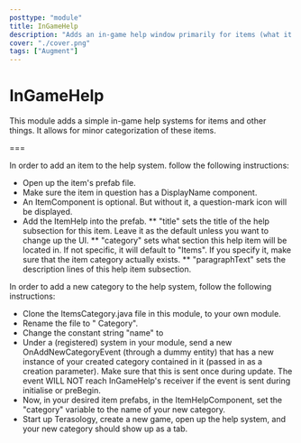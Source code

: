 ```yaml
---
posttype: "module" 
title: InGameHelp
description: "Adds an in-game help window primarily for items (what it does, what it is, etc.)"
cover: "./cover.png"
tags: ["Augment"]
---
```

InGameHelp
============

This module adds a simple in-game help systems for items and other things. It allows for minor categorization of these
items.

===

In order to add an item to the help system. follow the following instructions:

* Open up the item's prefab file.
* Make sure the item in question has a DisplayName component.
* An ItemComponent is optional. But without it, a question-mark icon will be displayed.
* Add the ItemHelp into the prefab.
** "title" sets the title of the help subsection for this item. Leave it as the default unless you want to change up the UI.
** "category" sets what section this help item will be located in. If not specific, it will default to "Items". If you
   specify it, make sure that the item category actually exists.
** "paragraphText" sets the description lines of this help item subsection.

In order to add a new category to the help system, follow the following instructions:

* Clone the ItemsCategory.java file in this module, to your own module.
* Rename the file to "<NAME OF YOUR CATEGORY> Category".
* Change the constant string "name" to <NAME OF YOUR CATEGORY>
* Under a (registered) system in your module, send a new OnAddNewCategoryEvent (through a dummy entity) that has a new
  instance of your created category contained in it (passed in as a creation parameter). Make sure that this is sent
  once during update. The event WILL NOT reach InGameHelp's receiver if the event is sent during initialise or preBegin.
* Now, in your desired item prefabs, in the ItemHelpComponent, set the "category" variable to the name of your new category.
* Start up Terasology, create a new game, open up the help system, and your new category should show up as a tab.